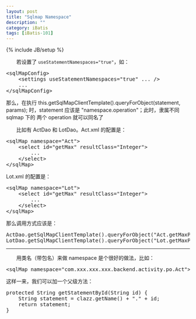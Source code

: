```yaml
---
layout: post
title: "Sqlmap Namespace"
description: ""
category: iBatis
tags: [iBatis-101]
---
```

{% include JB/setup %}

　　若设置了 `useStatementNamespaces="true"`，如：

<pre class="prettyprint linenums">
&lt;sqlMapConfig&gt;
    &lt;settings useStatementNamespaces="true" ... /&gt;
    ...
&lt;/sqlMapConfig&gt;
</pre>

那么，在执行 this.getSqlMapClientTemplate().queryForObject(statement, params); 时，statement 应该是 "namespace.operation"；此时，隶属不同 sqlmap 下的 两个 operation 就可以同名了

　　比如有 ActDao 和 LotDao。Act.xml 的配置是：

<pre class="prettyprint linenums">
&lt;sqlMap namespace="Act"&gt;
    &lt;select id="getMax" resultClass="Integer"&gt;
        ...
    &lt;/select&gt;
&lt;/sqlMap&gt;
</pre>

Lot.xml 的配置是：

<pre class="prettyprint linenums">
&lt;sqlMap namespace="Lot"&gt;
    &lt;select id="getMax" resultClass="Integer"&gt;
        ...
    &lt;/select&gt;
&lt;/sqlMap&gt;
</pre>

那么调用方式应该是：

<pre class="prettyprint linenums">
ActDao.getSqlMapClientTemplate().queryForObject("Act.getMaxPK");
LotDao.getSqlMapClientTemplate().queryForObject("Lot.getMaxPK");
</pre>

-----

　　用类名（带包名）来做 namespace 是个很好的做法，比如：

<pre class="prettyprint linenums">
&lt;sqlMap namespace="com.xxx.xxx.xxx.backend.activity.po.Act"&gt;
</pre>

这样一来，我们可以加一个父级方法：

<pre class="prettyprint linenums">
protected String getStatementById(String id) {
    String statement = clazz.getName() + "." + id;
    return statement;
}
</pre>



